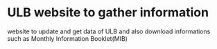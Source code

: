 # ULB website to gather information 

website to update and get data of ULB and also download informations such as Monthly Information Booklet(MIB)
